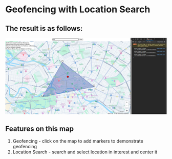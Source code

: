 # Geofencing with Location Search

## The result is as follows:
![alt text](image.png)

## Features on this map
1. Geofencing - click on the map to add markers to demonstrate geofencing
2. Location Search - search and select location in interest and center it